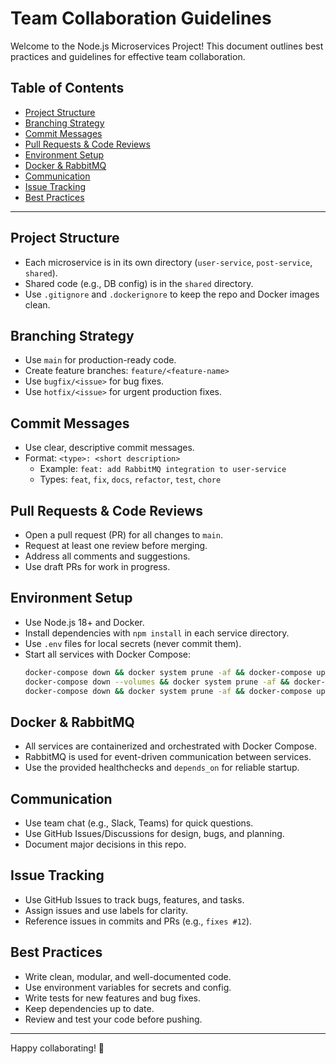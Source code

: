 # Team Collaboration Guidelines

Welcome to the Node.js Microservices Project! This document outlines best practices and guidelines for effective team collaboration.

## Table of Contents
- [Project Structure](#project-structure)
- [Branching Strategy](#branching-strategy)
- [Commit Messages](#commit-messages)
- [Pull Requests & Code Reviews](#pull-requests--code-reviews)
- [Environment Setup](#environment-setup)
- [Docker & RabbitMQ](#docker--rabbitmq)
- [Communication](#communication)
- [Issue Tracking](#issue-tracking)
- [Best Practices](#best-practices)

---

## Project Structure
- Each microservice is in its own directory (`user-service`, `post-service`, `shared`).
- Shared code (e.g., DB config) is in the `shared` directory.
- Use `.gitignore` and `.dockerignore` to keep the repo and Docker images clean.

## Branching Strategy
- Use `main` for production-ready code.
- Create feature branches: `feature/<feature-name>`
- Use `bugfix/<issue>` for bug fixes.
- Use `hotfix/<issue>` for urgent production fixes.

## Commit Messages
- Use clear, descriptive commit messages.
- Format: `<type>: <short description>`
  - Example: `feat: add RabbitMQ integration to user-service`
  - Types: `feat`, `fix`, `docs`, `refactor`, `test`, `chore`

## Pull Requests & Code Reviews
- Open a pull request (PR) for all changes to `main`.
- Request at least one review before merging.
- Address all comments and suggestions.
- Use draft PRs for work in progress.

## Environment Setup
- Use Node.js 18+ and Docker.
- Install dependencies with `npm install` in each service directory.
- Use `.env` files for local secrets (never commit them).
- Start all services with Docker Compose:
  ```bash
  docker-compose down && docker system prune -af && docker-compose up -d --build (-d meand ditached mode like pm2 after closing terminal api can be accessed)
  docker-compose down --volumes && docker system prune -af && docker-compose up --build
  docker-compose down && docker system prune -af && docker-compose up --build(If ypu dont want to loose sql data)
  ```

## Docker & RabbitMQ
- All services are containerized and orchestrated with Docker Compose.
- RabbitMQ is used for event-driven communication between services.
- Use the provided healthchecks and `depends_on` for reliable startup.

## Communication
- Use team chat (e.g., Slack, Teams) for quick questions.
- Use GitHub Issues/Discussions for design, bugs, and planning.
- Document major decisions in this repo.

## Issue Tracking
- Use GitHub Issues to track bugs, features, and tasks.
- Assign issues and use labels for clarity.
- Reference issues in commits and PRs (e.g., `fixes #12`).

## Best Practices
- Write clean, modular, and well-documented code.
- Use environment variables for secrets and config.
- Write tests for new features and bug fixes.
- Keep dependencies up to date.
- Review and test your code before pushing.

---

Happy collaborating! 🚀 
